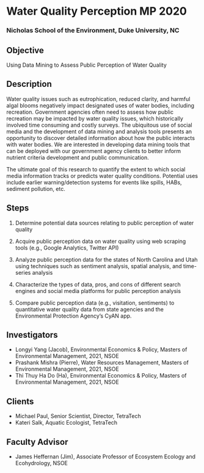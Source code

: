 # Water Quality Perception MP 2020
### Nicholas School of the Environment, Duke University, NC

## Objective

Using Data Mining to Assess Public Perception of Water Quality 

## Description

Water quality issues such as eutrophication, reduced clarity, and harmful algal blooms negatively impact designated uses of water bodies, including recreation. Government agencies often need to assess how public recreation may be impacted by water quality issues, which historically involved time consuming and costly surveys. The ubiquitous use of social media and the development of data mining and analysis tools presents an opportunity to discover detailed information about how the public interacts with water bodies. We are interested in developing data mining tools that can be deployed with our government agency clients to better inform nutrient criteria development and public communication. 

The ultimate goal of this research to quantify the extent to which social media information tracks or predicts water quality conditions. Potential uses include earlier warning/detection systems for events like spills, HABs, sediment pollution, etc.  

## Steps

1. Determine potential data sources relating to public perception of water quality  
2. Acquire public perception data on water quality using web scraping tools (e.g., Google Analytics, Twitter API)  
3. Analyze public perception data for the states of North Carolina and Utah using techniques such as sentiment analysis, spatial analysis, and time-series analysis  

4. Characterize the types of data, pros, and cons of different search engines and social media platforms for public perception analysis  

5. Compare public perception data (e.g., visitation, sentiments) to quantitative water quality data from state agencies and the Environmental Protection Agency’s CyAN app. 

## Investigators

* Longyi Yang (Jacob), Environmental Economics & Policy, Masters of Environmental Management, 2021, NSOE
* Prashank Mishra (Pierre), Water Resources Management, Masters of Environmental Management, 2021, NSOE
* Thi Thuy Ha Do (Ha), Environmental Economics & Policy, Masters of Environmental Management, 2021, NSOE

## Clients

* Michael Paul, Senior Scientist, Director, TetraTech
* Kateri Salk, Aquatic Ecologist, TetraTech

## Faculty Advisor

* James Heffernan (Jim), Associate Professor of Ecosystem Ecology and Ecohydrology, NSOE
